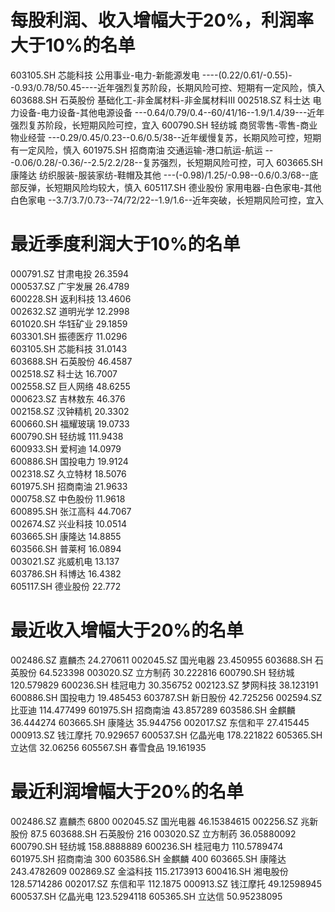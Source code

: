 # 每股利润、收入增幅大于20%，利润率大于10%的名单
603105.SH	芯能科技	公用事业-电力-新能源发电   ----(0.22/0.61/-0.55)--0.93/0.78/50.45----近年强烈复苏阶段，长期风险可控、短期有一定风险，慎入    
603688.SH	石英股份	基础化工-非金属材料-非金属材料Ⅲ 
002518.SZ	科士达	电力设备-电力设备-其他电源设备 ---0.64/0.79/0.4--60/41/16--1.9/1.4/39---近年强烈复苏阶段，长短期风险可控，宜入
600790.SH	轻纺城	商贸零售-零售-商业物业经营    ---0.29/0.45/0.23--0.6/0.5/38--近年缓慢复苏，长期风险可控，短期有一定风险，慎入
601975.SH	招商南油	交通运输-港口航运-航运      ---0.06/0.28/-0.36/--2.5/2.2/28--复苏强烈，长短期风险可控，可入
603665.SH	康隆达	纺织服装-服装家纺-鞋帽及其他   ---(-0.98)/1.25/-0.98--0.6/0.3/68--底部反弹，长短期风险均较大，慎入
605117.SH	德业股份	家用电器-白色家电-其他白色家电 --3.7/3.7/0.73--74/72/22--1.9/1.6--近年突破，长短期风险可控，宜入

# 最近季度利润大于10%的名单
000791.SZ	甘肃电投  26.3594  
000537.SZ	广宇发展 26.4789  
600228.SH	返利科技 13.4606  
002632.SZ	道明光学 12.2998  
601020.SH	华钰矿业 29.1859  
603301.SH	振德医疗 11.0296  
603105.SH	芯能科技 31.0143  
603688.SH	石英股份 46.4587  
002518.SZ	科士达 16.7007  
002558.SZ	巨人网络 48.6255  
000623.SZ	吉林敖东 46.376  
002158.SZ	汉钟精机 20.3302  
600660.SH	福耀玻璃 19.0733  
600790.SH	轻纺城 111.9438  
600933.SH	爱柯迪 14.0979  
600886.SH	国投电力 19.9124  
002318.SZ	久立特材 18.5076  
601975.SH	招商南油 21.9633  
000758.SZ	中色股份 11.9618  
600895.SH	张江高科 44.7067  
002674.SZ	兴业科技 10.0514  
603665.SH	康隆达 14.8855  
603566.SH	普莱柯 16.0894  
003021.SZ	兆威机电 13.137  
603786.SH	科博达 16.4382  
605117.SH	德业股份 22.772  

# 最近收入增幅大于20%的名单
002486.SZ	嘉麟杰	24.270611
002045.SZ	国光电器	23.450955
603688.SH	石英股份	64.523398
003020.SZ	立方制药	30.222816
600790.SH	轻纺城	120.579829
600236.SH	桂冠电力	30.356752
002123.SZ	梦网科技	38.123191
600886.SH	国投电力	19.485453
603787.SH	新日股份	42.725256
002594.SZ	比亚迪	114.477499
601975.SH	招商南油	43.857289
603586.SH	金麒麟	36.444274
603665.SH	康隆达	35.944756
002017.SZ	东信和平	27.415445
000913.SZ	钱江摩托	70.929657
600537.SH	亿晶光电	178.221822
605365.SH	立达信	32.06256
605567.SH	春雪食品	19.161935

# 最近利润增幅大于20%的名单
002486.SZ	嘉麟杰	6800
002045.SZ	国光电器	46.15384615
002256.SZ	兆新股份	87.5
603688.SH	石英股份	216
003020.SZ	立方制药	36.05880092
600790.SH	轻纺城	158.8888889
600236.SH	桂冠电力	110.5789474
601975.SH	招商南油	300
603586.SH	金麒麟	400
603665.SH	康隆达	243.4782609
002869.SZ	金溢科技	115.2173913
600416.SH	湘电股份	128.5714286
002017.SZ	东信和平	112.1875
000913.SZ	钱江摩托	49.12598945
600537.SH	亿晶光电	123.5294118
605365.SH	立达信	50.95238095